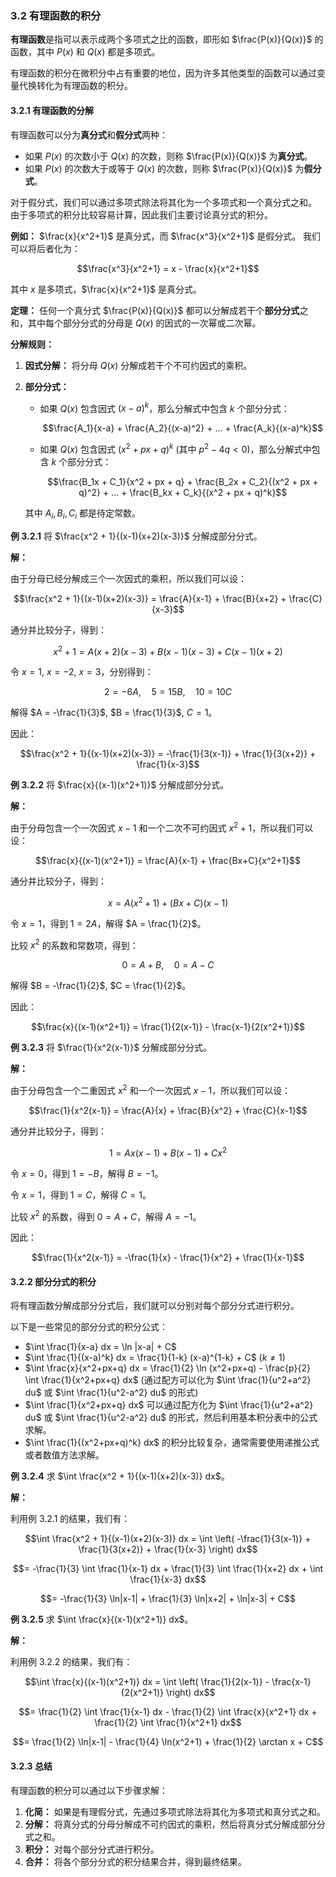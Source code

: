 ### 3.2 有理函数的积分

**有理函数**是指可以表示成两个多项式之比的函数，即形如 $\frac{P(x)}{Q(x)}$ 的函数，其中 $P(x)$ 和 $Q(x)$ 都是多项式。

有理函数的积分在微积分中占有重要的地位，因为许多其他类型的函数可以通过变量代换转化为有理函数的积分。

#### 3.2.1 有理函数的分解

有理函数可以分为**真分式**和**假分式**两种：

*   如果 $P(x)$ 的次数小于 $Q(x)$ 的次数，则称 $\frac{P(x)}{Q(x)}$ 为**真分式**。
*   如果 $P(x)$ 的次数大于或等于 $Q(x)$ 的次数，则称 $\frac{P(x)}{Q(x)}$ 为**假分式**。

对于假分式，我们可以通过多项式除法将其化为一个多项式和一个真分式之和。 由于多项式的积分比较容易计算，因此我们主要讨论真分式的积分。

**例如：** $\frac{x}{x^2+1}$ 是真分式，而 $\frac{x^3}{x^2+1}$ 是假分式。 我们可以将后者化为：

$$\frac{x^3}{x^2+1} = x - \frac{x}{x^2+1}$$

其中 $x$ 是多项式，$\frac{x}{x^2+1}$ 是真分式。

**定理：** 任何一个真分式 $\frac{P(x)}{Q(x)}$ 都可以分解成若干个**部分分式**之和，其中每个部分分式的分母是 $Q(x)$ 的因式的一次幂或二次幂。

**分解规则：**

1. **因式分解：** 将分母 $Q(x)$ 分解成若干个不可约因式的乘积。
2. **部分分式：**
    *   如果 $Q(x)$ 包含因式 $(x-a)^k$，那么分解式中包含 $k$ 个部分分式：

        $$\frac{A_1}{x-a} + \frac{A_2}{(x-a)^2} + ... + \frac{A_k}{(x-a)^k}$$

    *   如果 $Q(x)$ 包含因式 $(x^2 + px + q)^k$ (其中 $p^2 - 4q < 0$)，那么分解式中包含 $k$ 个部分分式：

        $$\frac{B_1x + C_1}{x^2 + px + q} + \frac{B_2x + C_2}{(x^2 + px + q)^2} + ... + \frac{B_kx + C_k}{(x^2 + px + q)^k}$$

    其中 $A_i, B_i, C_i$ 都是待定常数。

**例 3.2.1** 将 $\frac{x^2 + 1}{(x-1)(x+2)(x-3)}$ 分解成部分分式。

**解：**

由于分母已经分解成三个一次因式的乘积，所以我们可以设：

$$\frac{x^2 + 1}{(x-1)(x+2)(x-3)} = \frac{A}{x-1} + \frac{B}{x+2} + \frac{C}{x-3}$$

通分并比较分子，得到：

$$x^2 + 1 = A(x+2)(x-3) + B(x-1)(x-3) + C(x-1)(x+2)$$

令 $x = 1$, $x = -2$, $x = 3$，分别得到：

$$2 = -6A, \quad 5 = 15B, \quad 10 = 10C$$

解得 $A = -\frac{1}{3}$, $B = \frac{1}{3}$, $C = 1$。

因此：

$$\frac{x^2 + 1}{(x-1)(x+2)(x-3)} = -\frac{1}{3(x-1)} + \frac{1}{3(x+2)} + \frac{1}{x-3}$$

**例 3.2.2** 将 $\frac{x}{(x-1)(x^2+1)}$ 分解成部分分式。

**解：**

由于分母包含一个一次因式 $x-1$ 和一个二次不可约因式 $x^2 + 1$，所以我们可以设：

$$\frac{x}{(x-1)(x^2+1)} = \frac{A}{x-1} + \frac{Bx+C}{x^2+1}$$

通分并比较分子，得到：

$$x = A(x^2+1) + (Bx+C)(x-1)$$

令 $x = 1$，得到 $1 = 2A$，解得 $A = \frac{1}{2}$。

比较 $x^2$ 的系数和常数项，得到：

$$0 = A + B, \quad 0 = A - C$$

解得 $B = -\frac{1}{2}$, $C = \frac{1}{2}$。

因此：

$$\frac{x}{(x-1)(x^2+1)} = \frac{1}{2(x-1)} - \frac{x-1}{2(x^2+1)}$$

**例 3.2.3** 将 $\frac{1}{x^2(x-1)}$ 分解成部分分式。

**解：**

由于分母包含一个二重因式 $x^2$ 和一个一次因式 $x-1$，所以我们可以设：

$$\frac{1}{x^2(x-1)} = \frac{A}{x} + \frac{B}{x^2} + \frac{C}{x-1}$$

通分并比较分子，得到：

$$1 = Ax(x-1) + B(x-1) + Cx^2$$

令 $x = 0$，得到 $1 = -B$，解得 $B = -1$。

令 $x = 1$，得到 $1 = C$，解得 $C = 1$。

比较 $x^2$ 的系数，得到 $0 = A + C$，解得 $A = -1$。

因此：

$$\frac{1}{x^2(x-1)} = -\frac{1}{x} - \frac{1}{x^2} + \frac{1}{x-1}$$

#### 3.2.2 部分分式的积分

将有理函数分解成部分分式后，我们就可以分别对每个部分分式进行积分。

以下是一些常见的部分分式的积分公式：

*   $\int \frac{1}{x-a} dx = \ln |x-a| + C$
*   $\int \frac{1}{(x-a)^k} dx = \frac{1}{1-k} (x-a)^{1-k} + C$ ($k \neq 1$)
*   $\int \frac{x}{x^2+px+q} dx = \frac{1}{2} \ln (x^2+px+q) - \frac{p}{2} \int \frac{1}{x^2+px+q} dx$ (通过配方可以化为 $\int \frac{1}{u^2+a^2} du$ 或 $\int \frac{1}{u^2-a^2} du$ 的形式)
*   $\int \frac{1}{x^2+px+q} dx$ 可以通过配方化为 $\int \frac{1}{u^2+a^2} du$ 或 $\int \frac{1}{u^2-a^2} du$ 的形式，然后利用基本积分表中的公式求解。
*   $\int \frac{1}{(x^2+px+q)^k} dx$ 的积分比较复杂，通常需要使用递推公式或者数值方法求解。

**例 3.2.4** 求 $\int \frac{x^2 + 1}{(x-1)(x+2)(x-3)} dx$。

**解：**

利用例 3.2.1 的结果，我们有：

$$\int \frac{x^2 + 1}{(x-1)(x+2)(x-3)} dx = \int \left( -\frac{1}{3(x-1)} + \frac{1}{3(x+2)} + \frac{1}{x-3} \right) dx$$

$$= -\frac{1}{3} \int \frac{1}{x-1} dx + \frac{1}{3} \int \frac{1}{x+2} dx + \int \frac{1}{x-3} dx$$

$$= -\frac{1}{3} \ln|x-1| + \frac{1}{3} \ln|x+2| + \ln|x-3| + C$$

**例 3.2.5** 求 $\int \frac{x}{(x-1)(x^2+1)} dx$。

**解：**

利用例 3.2.2 的结果，我们有：

$$\int \frac{x}{(x-1)(x^2+1)} dx = \int \left( \frac{1}{2(x-1)} - \frac{x-1}{2(x^2+1)} \right) dx$$

$$= \frac{1}{2} \int \frac{1}{x-1} dx - \frac{1}{2} \int \frac{x}{x^2+1} dx + \frac{1}{2} \int \frac{1}{x^2+1} dx$$

$$= \frac{1}{2} \ln|x-1| - \frac{1}{4} \ln(x^2+1) + \frac{1}{2} \arctan x + C$$

#### 3.2.3 总结

有理函数的积分可以通过以下步骤求解：

1. **化简：** 如果是有理假分式，先通过多项式除法将其化为多项式和真分式之和。
2. **分解：** 将真分式的分母分解成不可约因式的乘积，然后将真分式分解成部分分式之和。
3. **积分：** 对每个部分分式进行积分。
4. **合并：** 将各个部分分式的积分结果合并，得到最终结果。
